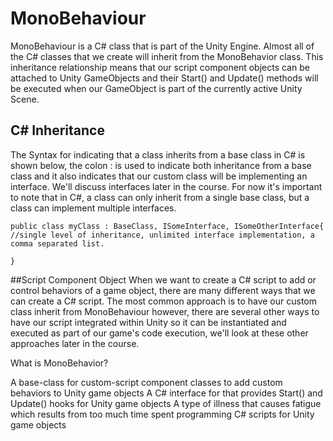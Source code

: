 # MonoBehaviour


MonoBehaviour is a C# class that is part of the Unity Engine.  Almost all of the C# classes that we create will inherit from the MonoBehavior class.  This inheritance relationship means that our script component objects can be attached to Unity GameObjects and their Start() and Update() methods will be executed when our GameObject is part of the currently active Unity Scene. 

## C\# Inheritance
The Syntax for indicating that a class inherits from a base class in C# is shown below, the colon : is used to indicate both inheritance from a base class and it also indicates that our custom class will be implementing an interface.  We'll discuss interfaces later in the course.  For now it's important to note that in C#, a class can only inherit from a single base class, but a class can implement multiple interfaces.  
```
public class myClass : BaseClass, ISomeInterface, ISomeOtherInterface{  //single level of inheritance, unlimited interface implementation, a comma separated list.
    
}
```

##Script Component Object
When we want to create a C# script to add or control behaviors of a game object, there are many different ways that we can create a C# script. The most common approach is to have our custom class inherit from MonoBehaviour however, there are several other ways to have our script integrated within Unity so it can be instantiated and executed as part of our game's code execution, we'll look at these other approaches later in the course.


<quiz>
 <question>
        <p>What is MonoBehavior?</p>
        <answer correct>A base-class for custom-script component classes to add custom behaviors to Unity game objects</answer>
        <answer>A C# interface for that provides Start() and Update() hooks for Unity game objects  </answer>
        <answer>A type of illness that causes fatigue which results from too much time spent programming C# scripts for Unity game objects </answer>
    </question>
    </quiz>
    